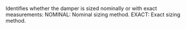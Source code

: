 Identifies whether the damper is sized nominally or with exact measurements:
NOMINAL: Nominal sizing method. 
EXACT: Exact sizing method.